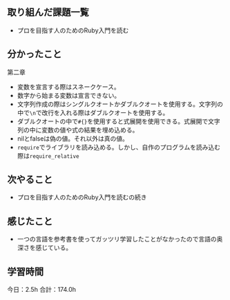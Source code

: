 ## 取り組んだ課題一覧
* プロを目指す人のためのRuby入門を読む
## 分かったこと
第二章
* 変数を宣言する際はスネークケース。
* 数字から始まる変数は宣言できない。
* 文字列作成の際はシングルクオートかダブルクオートを使用する。文字列の中で```\n```で改行を入れる際はダブルクオートを使用する。
* ダブルクオートの中で```#{}```を使用すると式展開を使用できる。式展開で文字列の中に変数の値や式の結果を埋め込める。
* nilとfalseは偽の値。それ以外は真の値。
* ```require```でライブラリを読み込める。しかし、自作のプログラムを読み込む際は```require_relative```


## 次やること
*  プロを目指す人のためのRuby入門を読むの続き
## 感じたこと
*  一つの言語を参考書を使ってガッツリ学習したことがなかったので言語の奥深さを感じている。
 
## 学習時間
今日：2.5h
合計：174.0h

